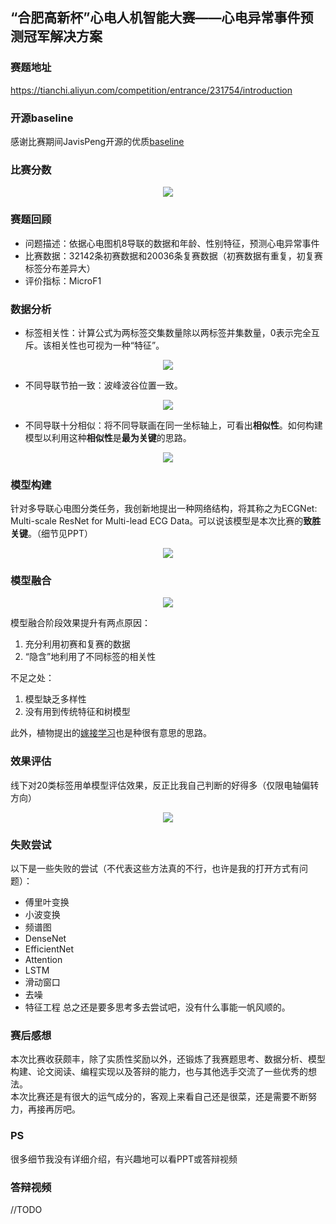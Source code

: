 ## “合肥高新杯”心电人机智能大赛——心电异常事件预测冠军解决方案
### 赛题地址
https://tianchi.aliyun.com/competition/entrance/231754/introduction  
### 开源baseline
感谢比赛期间JavisPeng开源的优质[baseline](https://github.com/JavisPeng/ecg_pytorch)
### 比赛分数
<p align="center">
  <img src="image/rank.png">
</p>

### 赛题回顾
- 问题描述：依据心电图机8导联的数据和年龄、性别特征，预测心电异常事件
- 比赛数据：32142条初赛数据和20036条复赛数据（初赛数据有重复，初复赛标签分布差异大）
- 评价指标：MicroF1
### 数据分析
- 标签相关性：计算公式为两标签交集数量除以两标签并集数量，0表示完全互斥。该相关性也可视为一种“特征”。
<p align="center">
  <img src="image/corr.png">
</p>

- 不同导联节拍一致：波峰波谷位置一致。
<p align="center">
  <img src="image/8lead1.png">
</p>

- 不同导联十分相似：将不同导联画在同一坐标轴上，可看出**相似性**。如何构建模型以利用这种**相似性**是**最为关键**的思路。
<p align="center">
  <img src="image/8lead2.png">
</p>

### 模型构建
针对多导联心电图分类任务，我创新地提出一种网络结构，将其称之为ECGNet: Multi-scale ResNet for Multi-lead ECG Data。可以说该模型是本次比赛的**致胜关键**。（细节见PPT）
<p align="center">
  <img src="image/ECGNet.png">
</p>

### 模型融合
<p align="center">
  <img src="image/stacking.png">
</p>

模型融合阶段效果提升有两点原因：
  1. 充分利用初赛和复赛的数据
  2. “隐含”地利用了不同标签的相关性 
  
不足之处：
  1. 模型缺乏多样性
  2. 没有用到传统特征和树模型   
  
此外，植物提出的[嫁接学习](https://github.com/plantsgo/ijcai-2018)也是种很有意思的思路。

### 效果评估
线下对20类标签用单模型评估效果，反正比我自己判断的好得多（仅限电轴偏转方向）
<p align="center">
  <img src="image/eval.png">
</p>

### 失败尝试
以下是一些失败的尝试（不代表这些方法真的不行，也许是我的打开方式有问题）：
- 傅里叶变换
- 小波变换
- 频谱图
- DenseNet
- EfficientNet
- Attention
- LSTM
- 滑动窗口
- 去噪
- 特征工程
总之还是要多思考多去尝试吧，没有什么事能一帆风顺的。

### 赛后感想
本次比赛收获颇丰，除了实质性奖励以外，还锻炼了我赛题思考、数据分析、模型构建、论文阅读、编程实现以及答辩的能力，也与其他选手交流了一些优秀的想法。  
本次比赛还是有很大的运气成分的，客观上来看自己还是很菜，还是需要不断努力，再接再厉吧。

### PS
很多细节我没有详细介绍，有兴趣地可以看PPT或答辩视频

### 答辩视频
//TODO
